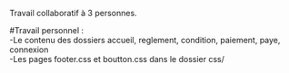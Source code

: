 Travail collaboratif à 3 personnes.

#Travail personnel :\
-Le contenu des dossiers accueil, reglement, condition, paiement, paye, connexion\
-Les pages footer.css et boutton.css dans le dossier css/
